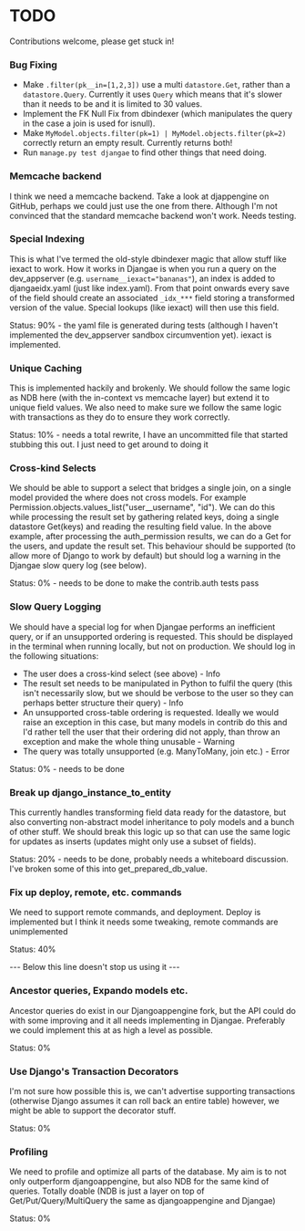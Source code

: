 
# TODO

Contributions welcome, please get stuck in!


### Bug Fixing

* Make `.filter(pk__in=[1,2,3])` use a multi `datastore.Get`, rather than a `datastore.Query`.  Currently it uses `Query` which means that it's slower than it needs to be and it is limited to 30 values.
* Implement the FK Null Fix from dbindexer (which manipulates the query in the case a join is used for isnull).
* Make `MyModel.objects.filter(pk=1) | MyModel.objects.filter(pk=2)` correctly return an empty result.  Currently returns both!
* Run `manage.py test djangae` to find other things that need doing.


### Memcache backend

I think we need a memcache backend. Take a look at djappengine on GitHub, perhaps we could just use the one from there. Although I'm not convinced that the standard memcache backend won't work. Needs testing.


### Special Indexing

This is what I've termed the old-style dbindexer magic that allow stuff like iexact to work. How it works in Djangae is when you run a query on the dev_appserver (e.g. `username__iexact="bananas"`), an index is added to djangaeidx.yaml (just like index.yaml). From that point onwards every save of the field should create an associated `_idx_***` field storing a transformed version of the value. Special lookups (like iexact) will then use this field.

Status: 90% - the yaml file is generated during tests (although I haven't implemented the dev_appserver sandbox circumvention yet). iexact is implemented.

### Unique Caching

This is implemented hackily and brokenly. We should follow the same logic as NDB here (with the in-context vs memcache layer) but extend it to unique field values. We also need to make sure we follow the same logic with transactions as they do to ensure they work correctly.

Status: 10% - needs a total rewrite, I have an uncommitted file that started stubbing this out. I just need to get around to doing it

### Cross-kind Selects

We should be able to support a select that bridges a single join, on a single model provided the where does not cross models. For example Permission.objects.values_list("user__username", "id"). We can do this while processing the result set by gathering related keys, doing a single datastore Get(keys) and reading the resulting field value. In the above example, after processing the auth_permission results, we can do a Get for the users, and update the result set. This behaviour should be supported (to allow more of Django to work by default) but should log a warning in the Djangae slow query log (see below).

Status: 0% - needs to be done to make the contrib.auth tests pass

### Slow Query Logging

We should have a special log for when Djangae performs an inefficient query, or if an unsupported ordering is requested. This should be displayed in the terminal when running locally, but not on production. We should log in the following situations:

 - The user does a cross-kind select (see above) - Info
 - The result set needs to be manipulated in Python to fulfil the query (this isn't necessarily slow, but we should be verbose to the user so they can perhaps better structure their query) - Info
 - An unsupported cross-table ordering is requested. Ideally we would raise an exception in this case, but many models in contrib do this and I'd rather tell the user that their ordering did not apply, than throw an exception and make the whole thing unusable - Warning
 - The query was totally unsupported (e.g. ManyToMany, join etc.) - Error

Status: 0% - needs to be done

### Break up django_instance_to_entity

This currently handles transforming field data ready for the datastore, but also converting non-abstract model inheritance to poly models and a bunch of other stuff. We should break this logic up so that can use the same logic for updates as inserts (updates might only use a subset of fields).

Status: 20% - needs to be done, probably needs a whiteboard discussion. I've broken some of this into get_prepared_db_value.

### Fix up deploy, remote, etc. commands

We need to support remote commands, and deployment. Deploy is implemented but I think it needs some tweaking, remote commands are unimplemented

Status: 40%

--- Below this line doesn't stop us using it ---

### Ancestor queries, Expando models etc.

Ancestor queries do exist in our Djangoappengine fork, but the API could do with some improving and it all needs implementing in Djangae. Preferably we could implement this at as high a level as possible.

Status: 0%

### Use Django's Transaction Decorators

I'm not sure how possible this is, we can't advertise supporting transactions (otherwise Django assumes it can roll back an entire table) however, we might be able to support the decorator stuff.

Status: 0%

### Profiling

We need to profile and optimize all parts of the database. My aim is to not only outperform djangoappengine, but also NDB for the same kind of queries. Totally doable (NDB is just a layer on top of Get/Put/Query/MultiQuery the same as djangoappengine and Djangae)

Status: 0%
